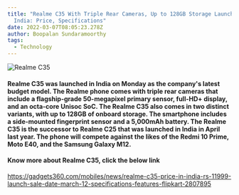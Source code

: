 ```yaml
---
title: "Realme C35 With Triple Rear Cameras, Up to 128GB Storage Launched in
  India: Price, Specifications"
date: 2022-03-07T08:05:23.278Z
author: Boopalan Sundaramoorthy
tags:
  - Technology
---
```



![Realme C35](https://i.gadgets360cdn.com/large/realme_c35_image_back_gadgets_360_1646638996636.jpg "Realme C35")

<!--StartFragment-->

#### Realme C35 was launched in India on Monday as the company's latest budget model. The Realme phone comes with triple rear cameras that include a flagship-grade 50-megapixel primary sensor, full-HD+ display, and an octa-core Unisoc SoC. The Realme C35 also comes in two distinct variants, with up to 128GB of onboard storage. The smartphone includes a side-mounted fingerprint sensor and a 5,000mAh battery. The Realme C35 is the successor to Realme C25 that was launched in India in April last year. The phone will compete against the likes of the Redmi 10 Prime, Moto E40, and the Samsung Galaxy M12.

<!--EndFragment-->

#### Know more about Realme C35, click the below link

<https://gadgets360.com/mobiles/news/realme-c35-price-in-india-rs-11999-launch-sale-date-march-12-specifications-features-flipkart-2807895>